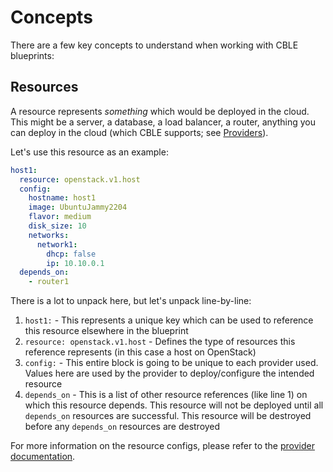 # Concepts

There are a few key concepts to understand when working with CBLE blueprints:

## Resources

A resource represents _something_ which would be deployed in the cloud. This might be a server, a database, a load balancer,
a router, anything you can deploy in the cloud (which CBLE supports; see [Providers](#)).

Let's use this resource as an example:

```yaml title="Example resource"
host1:
  resource: openstack.v1.host
  config:
    hostname: host1
    image: UbuntuJammy2204
    flavor: medium
    disk_size: 10
    networks:
      network1:
        dhcp: false
        ip: 10.10.0.1
  depends_on:
    - router1
```

There is a lot to unpack here, but let's unpack line-by-line:

1. `host1:` - This represents a unique key which can be used to reference this resource elsewhere in the blueprint
2. `resource: openstack.v1.host` - Defines the type of resources this reference represents (in this case a host on OpenStack)
3. `config:` - This entire block is going to be unique to each provider used. Values here are used by the provider to
   deploy/configure the intended resource
4. `depends_on` - This is a list of other resource references (like line 1) on which this resource depends. This resource
   will not be deployed until all `depends_on` resources are successful. This resource will be destroyed before any `depends_on`
   resources are destroyed

For more information on the resource configs, please refer to the [provider documentation](#).
